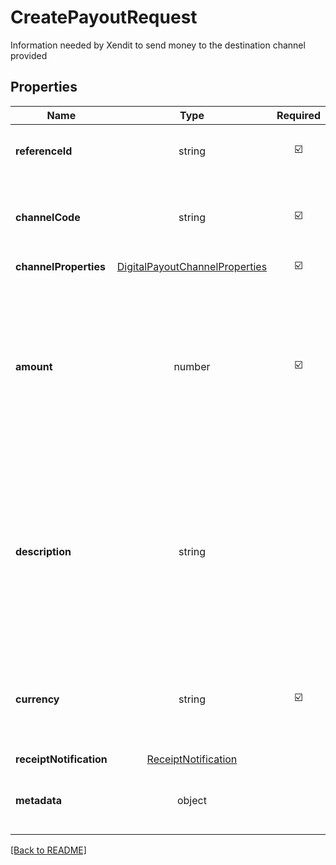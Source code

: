# CreatePayoutRequest

Information needed by Xendit to send money to the destination channel provided

## Properties

| Name | Type | Required | Description | Examples |
|------------|:-------------:|:-------------:|-------------|:-------------:|
| **referenceId** | string | ☑️ | A client defined payout identifier | | |
**channelCode** | string | ☑️ | Channel code of selected destination bank or e-wallet | | |
**channelProperties** | [DigitalPayoutChannelProperties](DigitalPayoutChannelProperties.md) | ☑️ |  | | |
**amount** | number | ☑️ | Amount to be sent to the destination account and should be a multiple of the minimum increment for the selected channel | | |
**description** | string |  | Description to send with the payout, the recipient may see this e.g., in their bank statement (if supported) or in email receipts we send on your behalf | | |
**currency** | string | ☑️ | Currency of the destination channel using ISO-4217 currency code | | |
**receiptNotification** | [ReceiptNotification](ReceiptNotification.md) |  |  | | |
**metadata** | object |  | Object of additional information you may use | | |



[[Back to README]](../../README.md)